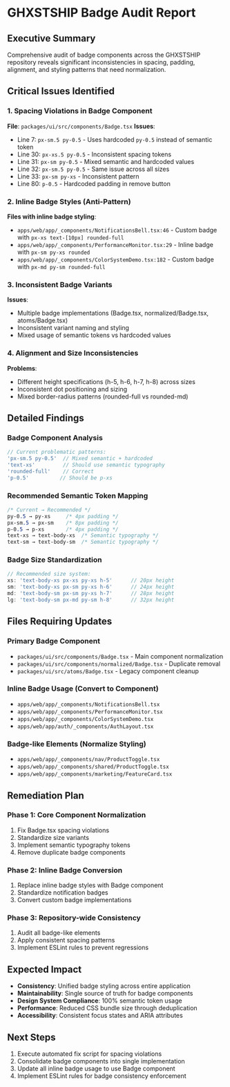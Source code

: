 # GHXSTSHIP Badge Audit Report

## Executive Summary
Comprehensive audit of badge components across the GHXSTSHIP repository reveals significant inconsistencies in spacing, padding, alignment, and styling patterns that need normalization.

## Critical Issues Identified

### 1. Spacing Violations in Badge Component
**File**: `packages/ui/src/components/Badge.tsx`
**Issues**:
- Line 7: `px-sm.5 py-0.5` - Uses hardcoded `py-0.5` instead of semantic token
- Line 30: `px-xs.5 py-0.5` - Inconsistent spacing tokens
- Line 31: `px-sm py-0.5` - Mixed semantic and hardcoded values
- Line 32: `px-sm.5 py-0.5` - Same issue across all sizes
- Line 33: `px-sm py-xs` - Inconsistent pattern
- Line 80: `p-0.5` - Hardcoded padding in remove button

### 2. Inline Badge Styles (Anti-Pattern)
**Files with inline badge styling**:
- `apps/web/app/_components/NotificationsBell.tsx:46` - Custom badge with `px-xs text-[10px] rounded-full`
- `apps/web/app/_components/PerformanceMonitor.tsx:29` - Inline badge with `px-sm py-xs rounded`
- `apps/web/app/_components/ColorSystemDemo.tsx:182` - Custom badge with `px-md py-sm rounded-full`

### 3. Inconsistent Badge Variants
**Issues**:
- Multiple badge implementations (Badge.tsx, normalized/Badge.tsx, atoms/Badge.tsx)
- Inconsistent variant naming and styling
- Mixed usage of semantic tokens vs hardcoded values

### 4. Alignment and Size Inconsistencies
**Problems**:
- Different height specifications (h-5, h-6, h-7, h-8) across sizes
- Inconsistent dot positioning and sizing
- Mixed border-radius patterns (rounded-full vs rounded-md)

## Detailed Findings

### Badge Component Analysis
```typescript
// Current problematic patterns:
'px-sm.5 py-0.5'  // Mixed semantic + hardcoded
'text-xs'         // Should use semantic typography
'rounded-full'    // Correct
'p-0.5'          // Should be p-xs
```

### Recommended Semantic Token Mapping
```css
/* Current → Recommended */
py-0.5 → py-xs     /* 4px padding */
px-sm.5 → px-sm    /* 8px padding */
p-0.5 → p-xs       /* 4px padding */
text-xs → text-body-xs  /* Semantic typography */
text-sm → text-body-sm  /* Semantic typography */
```

### Badge Size Standardization
```typescript
// Recommended size system:
xs: 'text-body-xs px-xs py-xs h-5'      // 20px height
sm: 'text-body-xs px-sm py-xs h-6'      // 24px height  
md: 'text-body-sm px-sm py-xs h-7'      // 28px height
lg: 'text-body-sm px-md py-sm h-8'      // 32px height
```

## Files Requiring Updates

### Primary Badge Component
- `packages/ui/src/components/Badge.tsx` - Main component normalization
- `packages/ui/src/components/normalized/Badge.tsx` - Duplicate removal
- `packages/ui/src/atoms/Badge.tsx` - Legacy component cleanup

### Inline Badge Usage (Convert to Component)
- `apps/web/app/_components/NotificationsBell.tsx`
- `apps/web/app/_components/PerformanceMonitor.tsx`
- `apps/web/app/_components/ColorSystemDemo.tsx`
- `apps/web/app/auth/_components/AuthLayout.tsx`

### Badge-like Elements (Normalize Styling)
- `apps/web/app/_components/nav/ProductToggle.tsx`
- `apps/web/app/_components/shared/ProductToggle.tsx`
- `apps/web/app/_components/marketing/FeatureCard.tsx`

## Remediation Plan

### Phase 1: Core Component Normalization
1. Fix Badge.tsx spacing violations
2. Standardize size variants
3. Implement semantic typography tokens
4. Remove duplicate badge components

### Phase 2: Inline Badge Conversion
1. Replace inline badge styles with Badge component
2. Standardize notification badges
3. Convert custom badge implementations

### Phase 3: Repository-wide Consistency
1. Audit all badge-like elements
2. Apply consistent spacing patterns
3. Implement ESLint rules to prevent regressions

## Expected Impact
- **Consistency**: Unified badge styling across entire application
- **Maintainability**: Single source of truth for badge components
- **Design System Compliance**: 100% semantic token usage
- **Performance**: Reduced CSS bundle size through deduplication
- **Accessibility**: Consistent focus states and ARIA attributes

## Next Steps
1. Execute automated fix script for spacing violations
2. Consolidate badge components into single implementation
3. Update all inline badge usage to use Badge component
4. Implement ESLint rules for badge consistency enforcement
